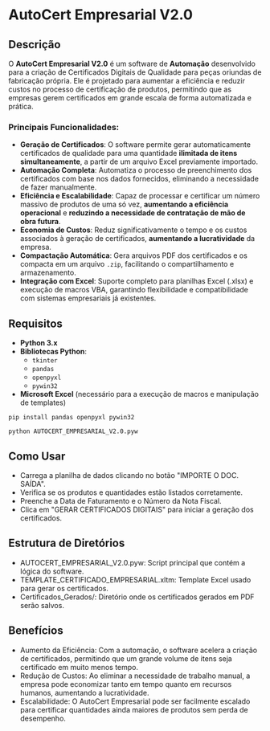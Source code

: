 # AutoCert Empresarial V2.0

## Descrição

O **AutoCert Empresarial V2.0** é um software de **Automação** desenvolvido para a criação de Certificados Digitais de Qualidade para peças oriundas de fabricação própria. Ele é projetado para aumentar a eficiência e reduzir custos no processo de certificação de produtos, permitindo que as empresas gerem certificados em grande escala de forma automatizada e prática.

### Principais Funcionalidades:

- **Geração de Certificados**: O software permite gerar automaticamente certificados de qualidade para uma quantidade **ilimitada de itens simultaneamente**, a partir de um arquivo Excel previamente importado.
- **Automação Completa**: Automatiza o processo de preenchimento dos certificados com base nos dados fornecidos, eliminando a necessidade de fazer manualmente.
- **Eficiência e Escalabilidade**: Capaz de processar e certificar um número massivo de produtos de uma só vez, **aumentando a eficiência operacional** e **reduzindo a necessidade de contratação de mão de obra futura**.
- **Economia de Custos**: Reduz significativamente o tempo e os custos associados à geração de certificados, **aumentando a lucratividade** da empresa.
- **Compactação Automática**: Gera arquivos PDF dos certificados e os compacta em um arquivo `.zip`, facilitando o compartilhamento e armazenamento.
- **Integração com Excel**: Suporte completo para planilhas Excel (.xlsx) e execução de macros VBA, garantindo flexibilidade e compatibilidade com sistemas empresariais já existentes.

## Requisitos

- **Python 3.x**
- **Bibliotecas Python**:
  - `tkinter`
  - `pandas`
  - `openpyxl`
  - `pywin32`
- **Microsoft Excel** (necessário para a execução de macros e manipulação de templates)

`pip install pandas openpyxl pywin32`

`python AUTOCERT_EMPRESARIAL_V2.0.pyw`

## Como Usar

- Carrega a planilha de dados clicando no botão "IMPORTE O DOC. SAÍDA".
- Verifica se os produtos e quantidades estão listados corretamente.
- Preenche a Data de Faturamento e o Número da Nota Fiscal.
- Clica em "GERAR CERTIFICADOS DIGITAIS" para iniciar a geração dos certificados.

## Estrutura de Diretórios

- AUTOCERT_EMPRESARIAL_V2.0.pyw: Script principal que contém a lógica do software.
- TEMPLATE_CERTIFICADO_EMPRESARIAL.xltm: Template Excel usado para gerar os certificados.
- Certificados_Gerados/: Diretório onde os certificados gerados em PDF serão salvos.

## Benefícios

- Aumento da Eficiência: Com a automação, o software acelera a criação de certificados, permitindo que um grande volume de itens seja certificado em muito menos tempo.
- Redução de Custos: Ao eliminar a necessidade de trabalho manual, a empresa pode economizar tanto em tempo quanto em recursos humanos, aumentando a lucratividade.
- Escalabilidade: O AutoCert Empresarial pode ser facilmente escalado para certificar quantidades ainda maiores de produtos sem perda de desempenho.







